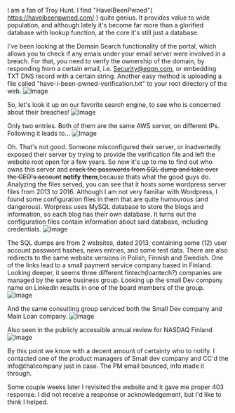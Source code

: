 I am a fan of Troy Hunt. I find "HaveIBeenPwned"( https://haveibeenpwned.com/ ) quite genius. 
It provides value to wide population, and although lately it's become far more than a glorified database with lookup function, at the core it's still just a database.

I've been looking at the Domain Search functionality of the portal, which allows you to check 
if any emais under your email server were involved in a breach. For that, you need to verify the ownership of the domain,
by responding from a certain email, i.e. Security@eqqn.com, or embedding TXT DNS record with a certain string.
Another easy method is uploading a file called "have-i-been-pwned-verification.txt" to your root directory of the web.
![Image](https://eqqn.github.io/images/HIBP_verification.jpg)

So, let's look it up on our favorite search engine, to see who is concerned about their breaches! 
![Image](https://eqqn.github.io/images/shodan_hibp.jpg)

Only two entries. Both of them are the same AWS server, on different IPs.
Following it leads to...
![Image](https://eqqn.github.io/images/web-root-redacted.jpg)

Oh. That's not good. Someone misconfigured their server, or inadvertedly exposed their server 
by trying to provide the verification file and left the website root open for a few years.
So now it's up to me to find out who owns this server and ~~crack the passwords from SQL dump and take over the CEO's account~~ 
**notify them**,because thats what the good guys do.
Analyzing the files served, you can see that it hosts some wordpress server files from 2013 to 2016. 
Although I am not very familiar with Wordpress, I found some configuration files in them that are quite humourous (and dangerous).
Worpress uses MySQL database to store the blogs and information, so each blog has their own database. It turns out the configuration files
contain information about said database, including credentials.
![Image](https://eqqn.github.io/images/wordpress_backup_code.JPG)

The SQL dumps are from 2 websites, dated 2013, containing some (12) user account password hashes, news entries, and some test data.
There are also redirects to the same website versions in Polish, Finnish and Swedish.
One of the links lead to a small payment service company based in Finland. Looking deeper, 
it seems three different fintech(loantech?) companies are managed by the same business group. Looking up the small Dev company name on 
LinkedIn results in one of the board members of the group.
![Image](https://eqqn.github.io/images/fintech_board_member.jpg)

And the same consulting group serviced both the Small Dev company and Main Loan company.
![Image](https://eqqn.github.io/images/consulting.jpg)

Also seen in the publicly accessible annual review for NASDAQ Finland
![Image](https://eqqn.github.io/images/annual_review.jpg)

By this point we know with a decent amount of certainty who to notify.
I contacted one of the product managers of Small dev company and CC'd the info@thatcompany just in case.
The PM email bounced, info made it through.

Some couple weeks later I revisited the website and it gave me proper 403 response. I did not receive a response or acknowledgement,
but I'd like to think I helped. 







